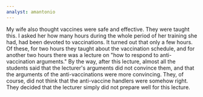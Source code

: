 ```yaml
---
analyst: amantonio
---
```


My wife also thought vaccines were safe and effective. They were taught this. I asked her how many hours during the whole period of her training she had, had been devoted to vaccinations. It turned out that only a few hours. Of these, for two hours they taught about the vaccination schedule, and for another two hours there was a lecture on "how to respond to anti-vaccination arguments." By the way, after this lecture, almost all the students said that the lecturer's arguments did not convince them, and that the arguments of the anti-vaccinations were more convincing. They, of course, did not think that the anti-vaccine handlers were somehow right. They decided that the lecturer simply did not prepare well for this lecture.
